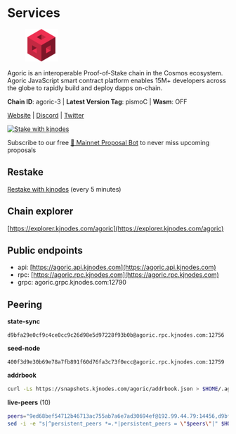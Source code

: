 # Services

<figure><img src="https://raw.githubusercontent.com/kj89/cosmos-images/main/logos/agoric.png" alt=""><figcaption></figcaption></figure>

Agoric is an interoperable Proof-of-Stake chain in the Cosmos ecosystem.  Agoric JavaScript smart contract platform enables 15M+ developers across the  globe to rapidly build and deploy dapps on-chain.

**Chain ID**: agoric-3 | **Latest Version Tag**: pismoC | **Wasm**: OFF

[Website](https://agoric.com) | [Discord](https://discord.com/invite/qDW8DRes4s) | [Twitter](https://twitter.com/agoric)

[![Stake with kjnodes](https://i.ibb.co/cr44Q8j/button-stake-with-kjnodes.png)](https://restake.app/agoric/agoricvaloper1ku5sm2twlsywdrp4wz3kfwgyrtqtp0lpr3nvk8)

Subscribe to our free [🤖 Mainnet Proposal Bot](https://t.me/kjnodes_proposal_bot) to never miss upcoming proposals

## Restake

[Restake with kjnodes](https://restake.app/agoric/agoricvaloper1ku5sm2twlsywdrp4wz3kfwgyrtqtp0lpr3nvk8) (every 5 minutes)
## Chain explorer
[https://explorer.kjnodes.com/agoric](https://explorer.kjnodes.com/agoric)

## Public endpoints

* api: [https://agoric.api.kjnodes.com](https://agoric.api.kjnodes.com)
* rpc: [https://agoric.rpc.kjnodes.com](https://agoric.rpc.kjnodes.com)
* grpc: agoric.grpc.kjnodes.com:12790

## Peering

**state-sync**

```text
d9bfa29e0cf9c4ce0cc9c26d98e5d97228f93b0b@agoric.rpc.kjnodes.com:12756
```

**seed-node**

```text
400f3d9e30b69e78a7fb891f60d76fa3c73f0ecc@agoric.rpc.kjnodes.com:12759
```

**addrbook**
```bash
curl -Ls https://snapshots.kjnodes.com/agoric/addrbook.json > $HOME/.agoric/config/addrbook.json
```

**live-peers** (10)
```bash
peers="9ed68bef54712b46713ac755ab7a6e7ad30694ef@192.99.44.79:14456,d9bfa29e0cf9c4ce0cc9c26d98e5d97228f93b0b@65.109.88.38:12756,320dd22ee85e2b68f891b670331eb9fec9dc419e@80.64.208.63:26656,2aedd7163a8ee725507e461b13fb90c091ee1c42@128.0.51.32:26656,f8ff12a774770fea36beadb303ccffc86863c6ec@65.109.69.59:14456,f095bb53006ebddcbbf29c8df70dddcba6419e36@142.93.145.13:26656,875f8b359148f0d2a4bb501f8ae8a0cd4560bff3@161.97.153.219:26656,ca4c3b9d0cf78d934a3b972c328db2e4a9a66c42@64.32.40.114:26656,90f39ace82550b0e3b0c63ac0435f1935baba725@65.109.35.50:20658,e5970b2440e4083c7d74b51c8991ac9fd0f54dc0@162.55.132.48:15634"
sed -i -e "s|^persistent_peers *=.*|persistent_peers = \"$peers\"|" $HOME/.agoric/config/config.toml
```
